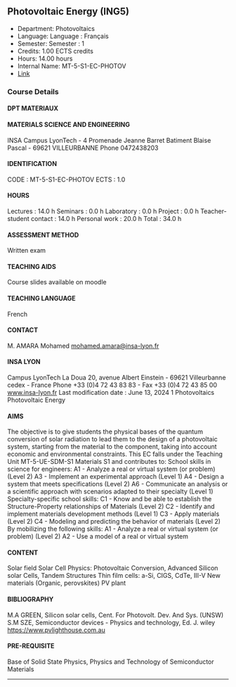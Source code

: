 ## Photovoltaic Energy (ING5)

- Department: Photovoltaics
- Language: Language : Français
- Semester: Semester : 1
- Credits: 1.00 ECTS credits
- Hours: 14.00 hours
- Internal Name: MT-5-S1-EC-PHOTOV
- [Link](https://scolpeda.insa-lyon.fr/f/ects?id=54617&_lang=en)

### Course Details

#### DPT MATERIAUX


#### MATERIALS SCIENCE AND ENGINEERING

INSA Campus LyonTech - 4 Promenade Jeanne Barret
Batiment Blaise Pascal - 69621 VILLEURBANNE
Phone 0472438203

#### IDENTIFICATION

CODE :
MT-5-S1-EC-PHOTOV
ECTS :
1.0

#### HOURS

Lectures :
14.0 h
Seminars :
0.0 h
Laboratory :
0.0 h
Project :
0.0 h
Teacher-student
contact :
14.0 h
Personal work :
20.0 h
Total :
34.0 h

#### ASSESSMENT METHOD

Written exam

#### TEACHING AIDS

Course slides available on moodle

#### TEACHING LANGUAGE

French

#### CONTACT

M. AMARA Mohamed
mohamed.amara@insa-lyon.fr

#### INSA LYON

Campus LyonTech La Doua
20, avenue Albert Einstein - 69621 Villeurbanne cedex - France
Phone +33 (0)4 72 43 83 83 - Fax +33 (0)4 72 43 85 00
www.insa-lyon.fr
Last modification date : June 13, 2024
1
Photovoltaics
Photovoltaic Energy

#### AIMS

The objective is to give students the physical bases of the quantum conversion of solar
radiation to lead them to the design of a photovoltaic system, starting from the material to
the component, taking into account economic and environmental constraints.
This EC falls under the Teaching Unit MT-5-UE-SDM-S1 Materials S1 and contributes to:
School skills in science for engineers:
A1 - Analyze a real or virtual system (or problem) (Level 2)
A3 - Implement an experimental approach (Level 1)
A4 - Design a system that meets specifications (Level 2)
A6 - Communicate an analysis or a scientific approach with scenarios adapted to their
specialty (Level 1)
Specialty-specific school skills:
C1 - Know and be able to establish the Structure-Property relationships of Materials (Level 2)
C2 - Identify and implement materials development methods (Level 1)
C3 - Apply materials (Level 2)
C4 - Modeling and predicting the behavior of materials (Level 2)
By mobilizing the following skills:
A1 - Analyze a real or virtual system (or problem) (Level 2)
A2 - Use a model of a real or virtual system

#### CONTENT

Solar field
Solar Cell Physics: Photovoltaic Conversion, Advanced Silicon solar Cells, Tandem Structures
Thin film cells: a-Si, CIGS, CdTe, III-V
New materials (Organic, perovskites)
PV plant

#### BIBLIOGRAPHY

M.A GREEN, Silicon solar cells, Cent. For Photovolt. Dev. And Sys. (UNSW)
S.M SZE, Semiconductor devices - Physics and technology, Ed. J. wiley
https://www.pvlighthouse.com.au

#### PRE-REQUISITE

Base of Solid State Physics, Physics and Technology of Semiconductor Materials


---

